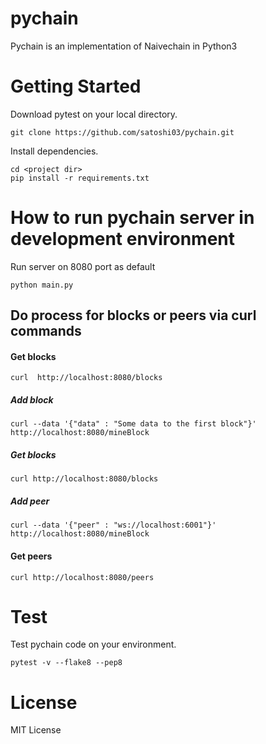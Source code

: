 # pychain

Pychain is an implementation of Naivechain in Python3 

# Getting Started

Download pytest on your local directory.

```
git clone https://github.com/satoshi03/pychain.git
```

Install dependencies.

```
cd <project dir>
pip install -r requirements.txt
```

# How to run pychain server in development environment

Run server on 8080 port as default

```
python main.py
```

## Do process for blocks or peers via curl commands

#### Get blocks

```
curl  http://localhost:8080/blocks
```

##### Add block

```
curl --data '{"data" : "Some data to the first block"}' http://localhost:8080/mineBlock
```

##### Get blocks

```
curl http://localhost:8080/blocks
```

##### Add peer

```
curl --data '{"peer" : "ws://localhost:6001"}' http://localhost:8080/mineBlock
```

#### Get peers

```
curl http://localhost:8080/peers
```

# Test

Test pychain code on your environment.

```
pytest -v --flake8 --pep8
```

# License

MIT License
